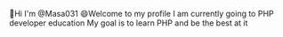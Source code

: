  👋Hi I'm @Masa031
 😄Welcome to my profile
  I am currently going to PHP developer education
  My goal is to learn PHP and be the best at it
